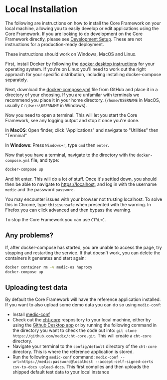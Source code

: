 # Local Installation

The following are instructions on how to install the Core Framework on your local machine, allowing you to easily develop or edit applications using the Core Framework. If you are looking to do development on the Core Framework directly, please see [Development Setup](./DEVELOPMENT.md). These are not instructions for a production-ready deployment.

These instructions should work on Windows, MacOS and Linux.

First, install Docker by following the [docker desktop instructions](https://www.docker.com/products/docker-desktop) for your operating system. If you're on Linux you'll need to work out the right approach for your specific distribution, including installing docker-compose separately.

Next, download the [docker-compose.yml](./docker-compose.yml) file from GitHub and place it in a directory of your choosing. If you are unfamilar with terminals we recommend you place it in your home directory. (`/home/USERNAME` in MacOS, usually `C:\Users\USERNAME` in Windows).

Now you need to open a terminal. This will let you start the Core Framework, see any logging output and stop it once you're done.

In **MacOS**: Open finder, click "Applications" and navigate to "Utilities" then "Terminal"

In **Windows**: Press `Windows+r`, type `cmd` then `enter`.

Now that you have a terminal, navigate to the directory with the `docker-compose.yml` file, and type:

```sh
docker-compose up
```

And hit enter. This will do a lot of stuff. Once it's settled down, you should then be able to navigate to [https://localhost](https://localhost), and log in with the username `medic` and the password `password`.

You may encounter issues with your browser not trusting localhost. To solve this in Chrome, type `thisisunsafe` when presented with the warning. In Firefox you can click advanced and then bypass the warning.

To stop the Core Framework you can use `CTRL+C`.

## Any problems?

If, after docker-compose has started, you are unable to access the page, try stopping and restarting the service. If that doesn't work, you can delete the containers it generates and start again:

```sh
docker container rm -v medic-os haproxy
docker-compose up
```

## Uploading test data

By default the Core Framework will have the reference application installed. If you want to also upload some demo data you can do so using `medic-conf`:
 - Install [medic-conf](https://github.com/medic/medic-conf)
 - Check out the [cht-core](https://github.com/medic/cht-core) respository to your local machine, either by using the [Github Desktop app](https://desktop.github.com/) or by running the following command in the directory you want to check the code out into: `git clone https://github.com/medic/cht-core.git`. This will create a `cht-core` directory.
 - Navigate your terminal to the `config/default` directory of the `cht-core` directory. This is where the reference application is stored.
 - Run the following `medic-conf` command: `medic-conf --url=https://medic:password@localhost --accept-self-signed-certs csv-to-docs upload-docs`. This first compiles and then uploads the shipped default test data to your local instance
